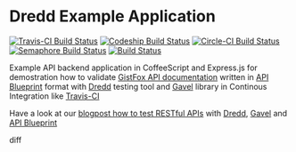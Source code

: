 Dredd Example Application
===================
[![Travis-CI Build Status](https://travis-ci.org/apiaryio/dredd-example.png?branch=master)](https://travis-ci.org/apiaryio/dredd-example)
[![Codeship Build Status](https://www.codeship.io/projects/6ef5ed00-1244-0131-4f7e-3af137c820ec/status)](https://www.codeship.io/projects/7858)
[![Circle-CI Build Status](https://circleci.com/gh/apiaryio/dredd-example.png?circle-token=29f2fab741d29cf6e66ceb55a99c38e8295ed9bf)](https://circleci.com/gh/apiaryio/dredd-example)
[![Semaphore Build Status](https://semaphoreapp.com/api/v1/projects/d18d3bd1819aa323f532f45cf5cd2550e272aade/90157/badge.png)](https://semaphoreapp.com/projects/3035)
[![Build Status](https://drone.io/github.com/apiaryio/dredd-example/status.png)](https://drone.io/github.com/apiaryio/dredd-example/latest)

Example API backend application in CoffeeScript and Express.js for demostration how to validate [GistFox API documentation][Apiary] written in 
[API Blueprint][] format with [Dredd][] testing tool and [Gavel][] library in Continous Integration like [Travis-CI][]

Have a look at our [blogpost how to test RESTful APIs][blogpost] with [Dredd][], [Gavel][] and [API Blueprint][]

[Travis-CI]: https://travis-ci.org/
[Apiary]: http://docs.gistfoxapi.apiary.io/?3ColumnDocumentation=1
[Dredd]: https://github.com/apiaryio/dredd
[Gavel]: https://www.relishapp.com/apiary/gavel/docs
[API Blueprint]: http://apiblueprint.org/
[blogpost]: http://blog.apiary.io/2013/10/17/How-to-test-api-with-api-blueprint-and-dredd/

diff
